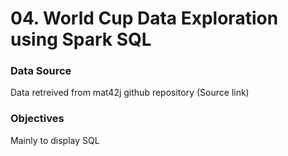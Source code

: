 # 04. World Cup Data Exploration using Spark SQL

### Data Source

Data retreived from mat42j github repository (Source link)

### Objectives

Mainly to display SQL 
